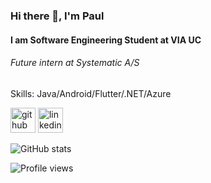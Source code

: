 ### Hi there 👋, I'm Paul
#### I am Software Engineering Student at VIA UC
###### Future intern at Systematic A/S

Skills: Java/Android/Flutter/.NET/Azure



[<img src='https://cdn.jsdelivr.net/npm/simple-icons@3.0.1/icons/github.svg' alt='github' height='40'>](https://github.com/PaulBujor)  [<img src='https://cdn.jsdelivr.net/npm/simple-icons@3.0.1/icons/linkedin.svg' alt='linkedin' height='40'>](https://www.linkedin.com/in/paul-bujor/)  

![GitHub stats](https://github-readme-stats.vercel.app/api?username=PaulBujor&show_icons=true)  

![Profile views](https://gpvc.arturio.dev/PaulBujor)  
